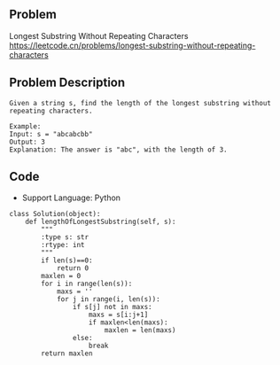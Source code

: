 ## Problem
Longest Substring Without Repeating Characters
https://leetcode.cn/problems/longest-substring-without-repeating-characters

## Problem Description
```
Given a string s, find the length of the longest substring without repeating characters.

Example:
Input: s = "abcabcbb"
Output: 3
Explanation: The answer is "abc", with the length of 3.
```

## Code

- Support Language: Python

```
class Solution(object):
    def lengthOfLongestSubstring(self, s):
        """
        :type s: str
        :rtype: int
        """
        if len(s)==0:
            return 0
        maxlen = 0
        for i in range(len(s)):
            maxs = ''
            for j in range(i, len(s)):
                if s[j] not in maxs:
                    maxs = s[i:j+1]
                    if maxlen<len(maxs):
                        maxlen = len(maxs)
                else:
                    break
        return maxlen
```
